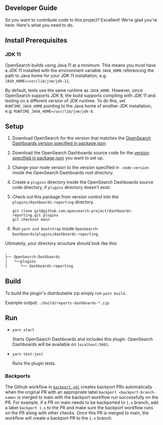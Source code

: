 ## Developer Guide

So you want to contribute code to this project? Excellent! We're glad you're here. Here's what you need to do.

## Install Prerequisites

### JDK 11

OpenSearch builds using Java 11 at a minimum. This means you must have a JDK 11
installed with the environment variable `JAVA_HOME` referencing the path to Java home
for your JDK 11 installation, e.g. `JAVA_HOME=/usr/lib/jvm/jdk-11`.

By default, tests use the same runtime as `JAVA_HOME`. However, since OpenSearch
supports JDK 8, the build supports compiling with JDK 11 and testing on a different
version of JDK runtime. To do this, set `RUNTIME_JAVA_HOME` pointing to the Java home of
another JDK installation, e.g. `RUNTIME_JAVA_HOME=/usr/lib/jvm/jdk-8`.

## Setup

1. Download OpenSearch for the version that matches the [OpenSearch Dashboards version specified in package.json](./package.json#L7).
1. Download the OpenSearch Dashboards source code for the [version specified in package.json](./package.json#L7) you want to set up.

1. Change your node version to the version specified in `.node-version` inside the OpenSearch Dashboards root directory.
1. Create a `plugins` directory inside the OpenSearch Dashboards source code directory, if `plugins` directory doesn't exist.
1. Check out this package from version control into the `plugins/dashboards-reporting` directory.
   ```
   git clone git@github.com:opensearch-project/dashboards-reporting.git plugins
   git checkout main
   ```
1. Run `yarn osd bootstrap` inside `OpenSearch-Dashboards/plugins/dashboards-reporting`.

Ultimately, your directory structure should look like this:

<!-- prettier-ignore -->
```md
.
├── OpenSearch-Dashboards
│   └──plugins
│      └── dashboards-reporting
```

## Build

To build the plugin's distributable zip simply run `yarn build`.

Example output: `./build/reports-dashboards-*.zip`

## Run

- `yarn start`

  Starts OpenSearch Dashboards and includes this plugin. OpenSearch Dashboards will be available on `localhost:5601`.

- `yarn test:jest`

  Runs the plugin tests.

### Backports

The Github workflow in [`backport.yml`](../.github/workflows/backport.yml) creates backport PRs automatically when the original PR
with an appropriate label `backport <backport-branch-name>` is merged to main with the backport workflow run successfully on the
PR. For example, if a PR on main needs to be backported to `1.x` branch, add a label `backport 1.x` to the PR and make sure the
backport workflow runs on the PR along with other checks. Once this PR is merged to main, the workflow will create a backport PR
to the `1.x` branch.